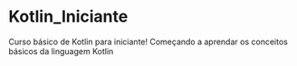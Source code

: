 # Kotlin_Iniciante
Curso básico de Kotlin para iniciante!
Começando a aprendar os conceitos básicos da linguagem Kotlin
